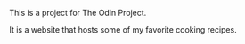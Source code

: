 This is a project for The Odin Project.

It is a website that hosts some of my favorite cooking recipes.